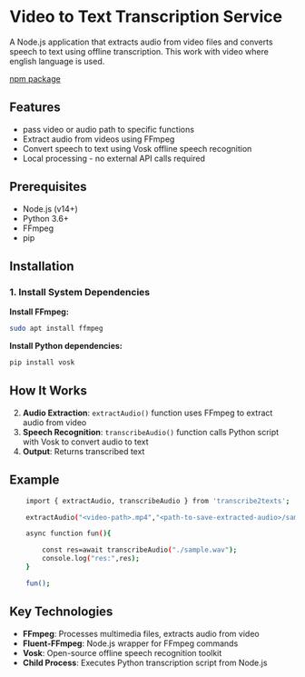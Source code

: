 



# Video to Text Transcription Service  

A Node.js application that extracts audio from video files and converts speech to text using offline transcription. This work with video where english language is used.

[npm package](https://www.npmjs.com/package/transcribe2texts)

## Features

- pass video or audio path to specific functions
- Extract audio from videos using FFmpeg
- Convert speech to text using Vosk offline speech recognition
- Local processing - no external API calls required

## Prerequisites

- Node.js (v14+)
- Python 3.6+
- FFmpeg
- pip

## Installation

### 1. Install System Dependencies

**Install FFmpeg:**
```bash
sudo apt install ffmpeg
```

**Install Python dependencies:**
```bash
pip install vosk
```


## How It Works

2. **Audio Extraction**: `extractAudio()` function uses FFmpeg to extract audio from video
3. **Speech Recognition**: `transcribeAudio()` function calls Python script with Vosk to convert audio to text
4. **Output**: Returns transcribed text 

## Example
```bash
    import { extractAudio, transcribeAudio } from 'transcribe2texts';

    extractAudio("<video-path>.mp4","<path-to-save-extracted-audio>/sample.wav");

    async function fun(){

        const res=await transcribeAudio("./sample.wav");
        console.log("res:",res);
    }

    fun();
```

## Key Technologies

- **FFmpeg**: Processes multimedia files, extracts audio from video
- **Fluent-FFmpeg**: Node.js wrapper for FFmpeg commands
- **Vosk**: Open-source offline speech recognition toolkit
- **Child Process**: Executes Python transcription script from Node.js



